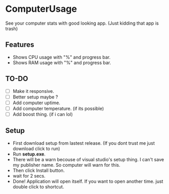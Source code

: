 # ComputerUsage
See your computer stats with good looking app. (Just kidding that app is trash)

## Features
- Shows CPU usage with "%" and progress bar.
- Shows RAM usage with "%" and progress bar.

## TO-DO
- [ ] Make it responsive.
- [ ] Better setup maybe ?
- [ ] Add computer uptime.
- [ ] Add computer temperature. (if its possible)
- [ ] Add boost thing. (if i can lol)

## Setup
- First download setup from lastest release. (If you dont trust me just download click to run)
- Run **setup.exe**.
- There will be a warn becouse of visual studio's setup thing. I can't save my publisher name. So computer will warn for this.
- Then click Install button.
- wait for 2 secs.
- Done! Application will open itself. If you want to open another time. just double click to shortcut.
